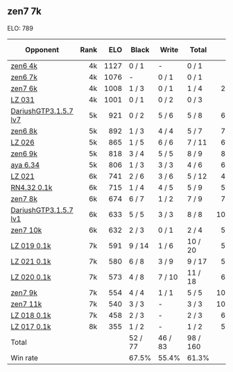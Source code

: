 ## zen7 7k ##

ELO: 789

Opponent | Rank | ELO | Black | Write | Total | Win rate
---------|-----:|----:|-------|-------|-------|-------:
[zen6 4k](zen6%204k.md) | 4k | 1127 | 0 / 1 | - | 0 / 1 | 0.0%
[zen6 7k](zen6%207k.md) | 4k | 1076 | - | 0 / 1 | 0 / 1 | 0.0%
[zen7 6k](zen7%206k.md) | 4k | 1008 | 1 / 3 | 0 / 1 | 1 / 4 | 25.0%
[LZ 031](LZ%20031.md) | 4k | 1001 | 0 / 1 | 0 / 2 | 0 / 3 | 0.0%
[DariushGTP3.1.5.7 lv7](DariushGTP3.1.5.7%20lv7.md) | 5k | 921 | 0 / 2 | 5 / 6 | 5 / 8 | 62.5%
[zen6 8k](zen6%208k.md) | 5k | 892 | 1 / 3 | 4 / 4 | 5 / 7 | 71.4%
[LZ 026](LZ%20026.md) | 5k | 865 | 1 / 5 | 6 / 6 | 7 / 11 | 63.6%
[zen6 9k](zen6%209k.md) | 5k | 818 | 3 / 4 | 5 / 5 | 8 / 9 | 88.9%
[aya 6.34](aya%206.34.md) | 5k | 806 | 1 / 3 | 3 / 3 | 4 / 6 | 66.7%
[LZ 021](LZ%20021.md) | 6k | 741 | 2 / 6 | 3 / 6 | 5 / 12 | 41.7%
[RN4.32 0.1k](RN4.32%200.1k.md) | 6k | 715 | 1 / 4 | 4 / 5 | 5 / 9 | 55.6%
[zen7 8k](zen7%208k.md) | 6k | 674 | 6 / 7 | 1 / 2 | 7 / 9 | 77.8%
[DariushGTP3.1.5.7 lv1](DariushGTP3.1.5.7%20lv1.md) | 6k | 633 | 5 / 5 | 3 / 3 | 8 / 8 | 100.0%
[zen7 10k](zen7%2010k.md) | 6k | 632 | 2 / 3 | 0 / 1 | 2 / 4 | 50.0%
[LZ 019 0.1k](LZ%20019%200.1k.md) | 7k | 591 | 9 / 14 | 1 / 6 | 10 / 20 | 50.0%
[LZ 021 0.1k](LZ%20021%200.1k.md) | 7k | 580 | 6 / 8 | 3 / 9 | 9 / 17 | 52.9%
[LZ 020 0.1k](LZ%20020%200.1k.md) | 7k | 573 | 4 / 8 | 7 / 10 | 11 / 18 | 61.1%
[zen7 9k](zen7%209k.md) | 7k | 554 | 4 / 4 | 1 / 1 | 5 / 5 | 100.0%
[zen7 11k](zen7%2011k.md) | 7k | 540 | 3 / 3 | - | 3 / 3 | 100.0%
[LZ 018 0.1k](LZ%20018%200.1k.md) | 7k | 458 | 2 / 3 | - | 2 / 3 | 66.7%
[LZ 017 0.1k](LZ%20017%200.1k.md) | 8k | 355 | 1 / 2 | - | 1 / 2 | 50.0%
Total | | | 52 / 77 | 46 / 83 | 98 / 160 | 
Win rate| | | 67.5% | 55.4% | 61.3% | 
